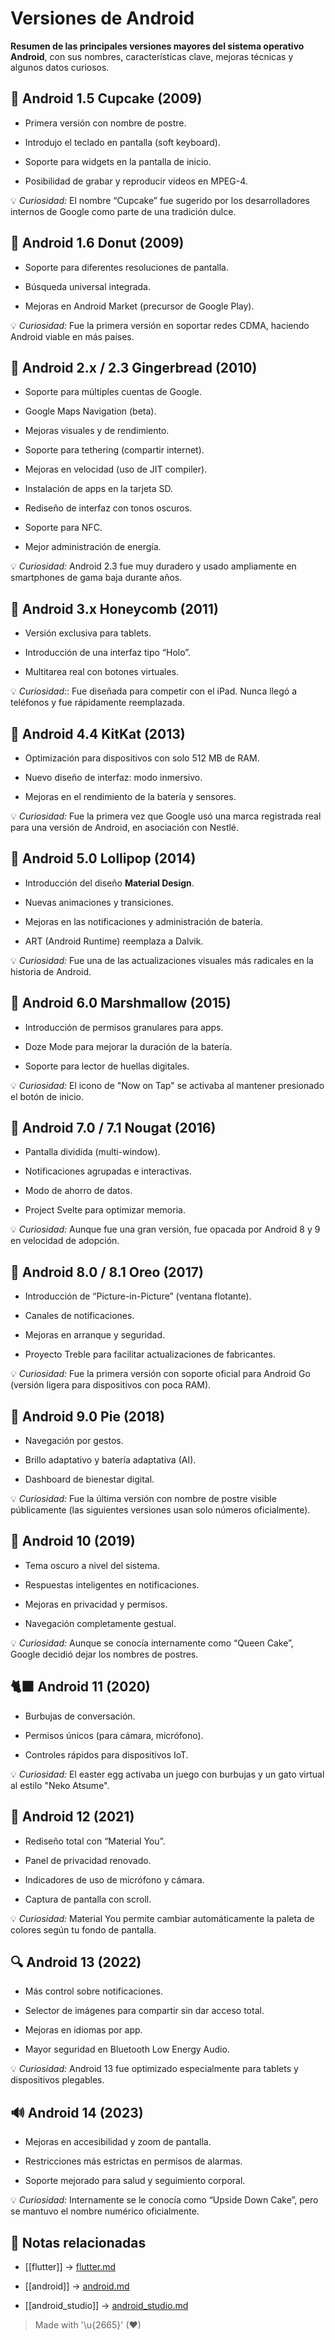 # Versiones de Android

**Resumen de las principales versiones mayores del sistema operativo Android**, con sus nombres, características clave, mejoras técnicas y algunos datos curiosos.

## 🤖 Android 1.5 Cupcake (2009)

- Primera versión con nombre de postre.  
  
- Introdujo el teclado en pantalla (soft keyboard).  
  
- Soporte para widgets en la pantalla de inicio.  
  
- Posibilidad de grabar y reproducir videos en MPEG-4.  

💡 *Curiosidad:* El nombre “Cupcake” fue sugerido por los desarrolladores internos de Google como parte de una tradición dulce.

## 🍩 Android 1.6 Donut (2009)

- Soporte para diferentes resoluciones de pantalla.  
  
- Búsqueda universal integrada.  
  
- Mejoras en Android Market (precursor de Google Play).  

💡 *Curiosidad:* Fue la primera versión en soportar redes CDMA, haciendo Android viable en más países.

## 🍦 Android 2.x / 2.3 Gingerbread (2010)

- Soporte para múltiples cuentas de Google.

- Google Maps Navigation (beta).

- Mejoras visuales y de rendimiento.

- Soporte para tethering (compartir internet).

- Mejoras en velocidad (uso de JIT compiler).

- Instalación de apps en la tarjeta SD.

- Rediseño de interfaz con tonos oscuros.

- Soporte para NFC.

- Mejor administración de energía.

💡 *Curiosidad:* Android 2.3 fue muy duradero y usado ampliamente en smartphones de gama baja durante años.

## 🍫 Android 3.x Honeycomb (2011)

- Versión exclusiva para tablets.

- Introducción de una interfaz tipo “Holo”.

- Multitarea real con botones virtuales.

💡 *Curiosidad:*: Fue diseñada para competir con el iPad. Nunca llegó a teléfonos y fue rápidamente reemplazada.

## 🍫 Android 4.4 KitKat (2013)

- Optimización para dispositivos con solo 512 MB de RAM.  
  
- Nuevo diseño de interfaz: modo inmersivo.  
  
- Mejoras en el rendimiento de la batería y sensores.  

💡 *Curiosidad:* Fue la primera vez que Google usó una marca registrada real para una versión de Android, en asociación con Nestlé.

## 🍭 Android 5.0 Lollipop (2014)

- Introducción del diseño **Material Design**.  
  
- Nuevas animaciones y transiciones.  
  
- Mejoras en las notificaciones y administración de batería.  
  
- ART (Android Runtime) reemplaza a Dalvik.  

💡 *Curiosidad:* Fue una de las actualizaciones visuales más radicales en la historia de Android.

## 🍬 Android 6.0 Marshmallow (2015)

- Introducción de permisos granulares para apps.  
  
- Doze Mode para mejorar la duración de la batería.  
  
- Soporte para lector de huellas digitales.  

💡 *Curiosidad:* El icono de "Now on Tap" se activaba al mantener presionado el botón de inicio.

## 🍭 Android 7.0 / 7.1 Nougat (2016)

- Pantalla dividida (multi-window).

- Notificaciones agrupadas e interactivas.

- Modo de ahorro de datos.

- Project Svelte para optimizar memoria.

💡 *Curiosidad:* Aunque fue una gran versión, fue opacada por Android 8 y 9 en velocidad de adopción.

## 🍪 Android 8.0 / 8.1 Oreo (2017)

- Introducción de “Picture-in-Picture” (ventana flotante).

- Canales de notificaciones.

- Mejoras en arranque y seguridad.

- Proyecto Treble para facilitar actualizaciones de fabricantes.

💡 *Curiosidad:* Fue la primera versión con soporte oficial para Android Go (versión ligera para dispositivos con poca RAM).

## 🥧 Android 9.0 Pie (2018)

- Navegación por gestos.  
  
- Brillo adaptativo y batería adaptativa (AI).  
  
- Dashboard de bienestar digital.  

💡 *Curiosidad:* Fue la última versión con nombre de postre visible públicamente (las siguientes versiones usan solo números oficialmente).

## 🎂 Android 10 (2019)

- Tema oscuro a nivel del sistema.  
  
- Respuestas inteligentes en notificaciones.  
  
- Mejoras en privacidad y permisos.  
  
- Navegación completamente gestual.  

💡 *Curiosidad:* Aunque se conocía internamente como “Queen Cake”, Google decidió dejar los nombres de postres.

## 🐈‍⬛ Android 11 (2020)

- Burbujas de conversación.  
  
- Permisos únicos (para cámara, micrófono).  
  
- Controles rápidos para dispositivos IoT.  

💡 *Curiosidad:* El easter egg activaba un juego con burbujas y un gato virtual al estilo "Neko Atsume".

## 🔐 Android 12 (2021)

- Rediseño total con “Material You”.  
  
- Panel de privacidad renovado.  
  
- Indicadores de uso de micrófono y cámara.  
  
- Captura de pantalla con scroll.  

💡 *Curiosidad:* Material You permite cambiar automáticamente la paleta de colores según tu fondo de pantalla.

## 🔍 Android 13 (2022)

- Más control sobre notificaciones.  
  
- Selector de imágenes para compartir sin dar acceso total.  
  
- Mejoras en idiomas por app.  
  
- Mayor seguridad en Bluetooth Low Energy Audio.  

💡 *Curiosidad:* Android 13 fue optimizado especialmente para tablets y dispositivos plegables.

## 🔊 Android 14 (2023)

- Mejoras en accesibilidad y zoom de pantalla.  
  
- Restricciones más estrictas en permisos de alarmas.  
  
- Soporte mejorado para salud y seguimiento corporal.  

💡 *Curiosidad:* Internamente se le conocía como “Upside Down Cake”, pero se mantuvo el nombre numérico oficialmente.

## 🔗 Notas relacionadas

- [[flutter]] → [flutter.md](/frameworks/flutter.md) 
 
- [[android]] → [android.md](/os/android.md)  
- [[android_studio]] → [android_studio.md](/tools/android_studio.md)

> Made with '\u{2665}' (♥)
